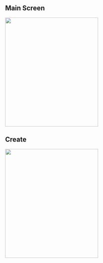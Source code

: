 ## Main Screen  
<img src="https://user-images.githubusercontent.com/103607344/165435970-1a513462-646b-4ebc-bfec-3b9929bfb933.png" width="300" height="350" />  

## Create 
<img src="https://user-images.githubusercontent.com/103607344/165436475-f130aea0-7456-4bbd-a799-694be5553937.png" width="300" height="350" />  
